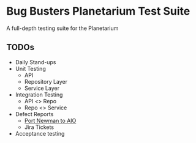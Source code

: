 # Bug Busters Planetarium Test Suite

A full-depth testing suite for the Planetarium 


## TODOs   

- Daily Stand-ups
- Unit Testing
  - API
  - Repository Layer
  - Service Layer
- Integration Testing
  - API <> Repo
  - Repo <> Service
- Defect Reports
  - [Port Newman to AIO](https://aiosupport.atlassian.net/wiki/spaces/AioTests/pages/2027225147/Postman+via+Newman+Report#Newman-Setup)
  - Jira Tickets
- Acceptance testing